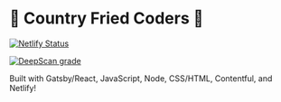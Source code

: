 # 🍳 Country Fried Coders 🍳

[![Netlify Status](https://api.netlify.com/api/v1/badges/8e750f1a-31b8-4aec-9873-9aca649560a3/deploy-status)](https://app.netlify.com/sites/countryfriedcoders/deploys)

[![DeepScan grade](https://deepscan.io/api/teams/8516/projects/10724/branches/151814/badge/grade.svg)](https://deepscan.io/dashboard#view=project&tid=8516&pid=10724&bid=151814)

Built with Gatsby/React, JavaScript, Node, CSS/HTML, Contentful, and Netlify!
